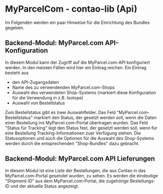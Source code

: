 # MyParcelCom - contao-lib (Api)
Im Folgenden werden ein paar Hinweise für die Einrichtung des Bundles gegeben.
## Backend-Modul: MyParcel.com API-Konfiguration
In diesem Modul kann der Zugriff auf die MyParcel.com-API konfiguriert werden.
In den meisten Fällen wird hier ein Eintrag reichen. Ein Eintrag besteht aus
- den API-Zugangsdaten
- Name des zu verwendenden MyParcel.com-Shops
- Auswahl des verwendeten Shop-Systems (markiert diese Konfiguration für die Verwendung in z.B. Isotope)
- Auswahl von Bestellstatus

Zum Bestellstatus gibt es zwei Auswahlfelder. Das Feld "MyParcel.com-Bestellstatus" markiert den Status, der gesetzt
werden soll, wenn die Daten einer Bestellung ins MyParcel.com-Portal übertragen wurden. Das Feld "Status für Tracking" 
legt den Status fest, der gesetzt werden soll, wenn für eine Bestellung Tracking-Informationen zuer Verfügung stehen.
Die Statusoptionen und auch die Optionen für die Auswahl des Shop-Systems werden durch die
entsprechenden "Shop-Bundles" dazu gebracht.

## Backend-Modul: MyParcel.com API Lieferungen
In diesem Modul ist eine Liste der Bestellungen, die aus Contao in das MyParcel.com-Portal
gesendet wurden, zu sehen. Es werden die eindeutige "Shipment-ID" aus dem MyParcel.com-Portal,
die zugehörige Bestellungs-ID und der aktuelle Status angezeigt.
